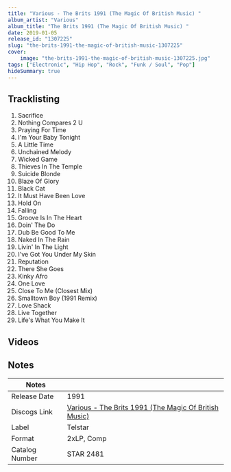 ```yaml
---
title: "Various - The Brits 1991 (The Magic Of British Music) "
album_artist: "Various"
album_title: "The Brits 1991 (The Magic Of British Music) "
date: 2019-01-05
release_id: "1307225"
slug: "the-brits-1991-the-magic-of-british-music-1307225"
cover:
    image: "the-brits-1991-the-magic-of-british-music-1307225.jpg"
tags: ["Electronic", "Hip Hop", "Rock", "Funk / Soul", "Pop"]
hideSummary: true
---
```


## Tracklisting
1. Sacrifice
2. Nothing Compares 2 U
3. Praying For Time
4. I'm Your Baby Tonight
5. A Little Time
6. Unchained Melody
7. Wicked Game
8. Thieves In The Temple
9. Suicide Blonde
10. Blaze Of Glory
11. Black Cat
12. It Must Have Been Love
13. Hold On
14. Falling
15. Groove Is In The Heart
16. Doin' The Do
17. Dub Be Good To Me
18. Naked In The Rain
19. Livin' In The Light
20. I've Got You Under My Skin
21. Reputation
22. There She Goes
23. Kinky Afro
24. One Love
25. Close To Me (Closest Mix)
26. Smalltown Boy (1991 Remix)
27. Love Shack
28. Live Together
29. Life's What You Make It

## Videos


## Notes

| Notes          |             |
| ---------------| ----------- |
| Release Date   | 1991 |
| Discogs Link   | [Various - The Brits 1991 (The Magic Of British Music) ](https://www.discogs.com/release/1307225) |
| Label          | Telstar |
| Format         | 2xLP, Comp |
| Catalog Number | STAR 2481 |

